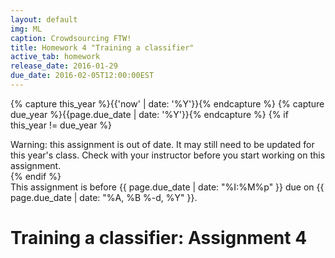 ```yaml
---
layout: default
img: ML
caption: Crowdsourcing FTW!
title: Homework 4 "Training a classifier"
active_tab: homework
release_date: 2016-01-29
due_date: 2016-02-05T12:00:00EST
---
```


<!-- Check whether the assignment is up to date -->
{% capture this_year %}{{'now' | date: '%Y'}}{% endcapture %}
{% capture due_year %}{{page.due_date | date: '%Y'}}{% endcapture %}
{% if this_year != due_year %} 
<div class="alert alert-danger">
Warning: this assignment is out of date.  It may still need to be updated for this year's class.  Check with your instructor before you start working on this assignment.
</div>
{% endif %}
<!-- End of check whether the assignment is up to date -->


<div class="alert alert-info">
This assignment is before {{ page.due_date | date: "%I:%M%p" }}  due on {{ page.due_date | date: "%A, %B %-d, %Y" }}. 
</div>


Training a classifier<span class="text-muted">: Assignment 4</span> 
=============================================================
<!---
If you watch the news, you have probably noticed that gun-related killings have become a standard part of the newscast, alongside weather and sports.  A lot of reserachers and concerned people (see [here](http://www.gunviolencearchive.org/), [here](http://www.theguardian.com/news/datablog/2012/jul/22/gun-homicides-ownership-world-list), and [here](http://www.fatalencounters.org/)) are interested in collecting data on the details of these shootings, following the zeitgeist that big data begets solutions.  This problem of finding and curating gun violence data is a great fit for crowdsourcing. It is too much work for one person to do alone, and too hard for computers to do automatically. This semester, our weekly homework assignments will work to build a large database of gun violence incidents across the country. 

As a preview of what is to come, your next assignments will cover the following steps in order to build a database:

* Train a machine learning classifier to recognize whether or not an article describes gun violence
* Crawl the web and download articles from local newspapers, and use your classifier to pull on the gun-related ones
* Recruit crowd workers to read the articles and pull out structured information (e.g. location, age of shooter)
* Determine workers' trustworthiness, and filter out data from unreliable workers
* Analyze the data in your database to understand and visualize trends in gun violence in the US
* Analyze the articles in your database to understand and visualize trends in how gun violence is reported

To start, we will be training a machine learning classifier. This is because, before anything else, our database will need articles about gun violence. Getting these articles is easier said than done. We *could* grab a handful of articles manually, but in order to build a meaningful database, we want to be able to gather data from a lot of articles, too many to do by hand. This is a picture perfect use of machine learning. If we can start with a small number of examples of gun-related articles and of non-gun-related articles, we can train a model to predict for a million or more articles, with hopefully reasonable accuracy, which articles describe gun violence and which do not. Plus, even if it is just [dressed-up statistics](http://en.wikipedia.org/wiki/Data_science#Criticism), getting to use sexy names like "data science" and "machine learning" will make your mother proud.

We have already collected training data for you. Chris crawled a [NY Times blog about gun violence](http://nocera.blogs.nytimes.com/category/gun-report/) and gathered about 9,000 articles describing gun-related crimes. (Next week, you will get to build a crawler yourself!) We are pulling examples of non-gun-related articles from a [local news corpus](ihttp://www.cs.jhu.edu/~anni/papers/alnc_lrec14.pdf) from Johns Hopkins.  In total you will have about 70K articles (~7 non-gun articles for every 1 gun article) to train your classifier. 
	
<h3>A bit about machine learning</h3>

Ahhhh, machine learning. Is there any way to make your grandparents more afraid of you then to tell them you work in machine learning? Working on anything related to "artificial intelligence" has the positive side effect that people will assume your work might any moment break down the door of your office and level the entire city of Philadelphia, enslaving all the humans in its path. But, honestly, in its current state, the robot apocalyse is looking like it will be lead by sentient beings that are [slow-driving](http://www.theguardian.com/technology/2015/nov/13/google-self-driving-car-pulled-over-driving-too-slowly), [upsettingly racist](http://blogs.wsj.com/digits/2015/07/01/google-mistakenly-tags-black-people-as-gorillas-showing-limits-of-algorithms/), and with a [fairly uptight sense of humor](http://www.emnlp2015.org/proceedings/EMNLP/pdf/EMNLP284.pdf). (So maybe the grandparents need not be too worried...)

This assignment should be a gentle introduction to machine learning, so don't worry if you've never been exposed to ML before. At its core, machine learning is the field of computer science concerned with algorithms that adapt by analyzing data.  A very simple case of machine learning is linear regression (the well-known *y = mx + b* you learned in middle school), where the you try to choose your parameters (*m* and *b*) in order to fit your data (*y* and *x*).  

When you hear people talking about machine learning classification (what we will be doing in this assignment), you will probably here them talking in terms of **features** and **labels**. "Labels" are simply the thing you want to train the model to predict. So, in our case, we want to know whether or not an article is about gun violence, so we will have two possible labels: "Gun violence" and "Not gun violence". 

"Features" refer generally to all of the things about the data that the computer will be able to use to make its prediction. Computers cannot simply read an article to decide if it is about guns. We, the engineers, need to break down the article into numerical values (or "features") that it can understand. We can imagine a lot of features about an article, some of which might be good for determining if the article is about guns, and others which will not be very good. E.g. the *length of the article* might be one feature, but probably not very related to gun-violence-ness. Another feature might be *whether or not the article contains the word 'gun'*, which is more likely to be useful to the classifier. In this assignment, you will look more closely at some types of features that can be used to represent an article in a useful way for the computer, and some different algorithms for using these features to make predictions.

##To Do

Your task will be to build a classifier following our guidelines, and [respond to some questions about the process](https://docs.google.com/forms/d/1YOCm-XTw3-BFGD2tr6YwCcyxQpzd0uGcYAdxTu4iQ54/viewform?usp=send_form). After that, you are free to experiment. We have held out some secret data that we will use to test your classifiers. The student/s with the best performing classifier will be given $1,000,000! Or extra credit. Probably extra credit.

1. [Download the data](assignments/downloads/articles.gz) and unzip it with the Unix <code>gunzip</code> command. The data is in the format of one article per line. Each line has two values (tab separated): a label (0 for non-gun, 1 for gun), and the text of the article. 

2. [Download the code template](assignments/downloads/classifier_template.py) and look through the function stumps. These steps should seem familiar if you think back to Wednesday's lecture. Look especially closely at the functions flagged with "TODO." These are the ones you will edit.

	<h3>Rule Based Classifiers</h3>

3. The simplest way to build a classification algorithm is to use a rule based system. Look at the function rule_based_classifier(). This function doesn't bother itself with mathy mumbo jumbo, it just looks for keywords it thinks are indicative of gun-related articles. (Here, our features are single words.) If one of the keywords appears, it predicts "1" (or "gun-related") and otherwise it picks "0". Right now we use just one keyword, "gun". Try running the code with this command and see how well this very simple method works.
	
	<pre><code> python classifier_template.py articles </code></pre>

4. Now, experiment with adding a few more keywords. See how high you can make the accuracy using this method. Experiment with combinations of keywords as well. Feel free to get creative with your conditional statements! (E.g. maybe it makes sense only to predict "gun-related" if the article contains "shot" but not "basketball"?) You will answer a few questions about this in the questionnaire. 

	<h3>Decision Trees</h3>

5. Playing guess-and-check with "if 'shot' but not 'basketball' or `guns' but not 'roses' then predict 1...", it could take the rest of your life to build an efficient and accurate classifier. This isn't because the "if/else" method using keywords is inherently bad, it is actually quite good, but there are so many words to check, and every time you branch, the number of cases grows exponentially! Luckily, computers. Next, let's look at a more algorithmic approach to creating a classifier: Decision Trees. Decision Trees are a class of Machine Learning algorithms that use a tree-like structure to model certain decisions and map them to their corresponding outcomes. The image below is a very simple example of a decision tree classifier for predicting the weather. In short, a Decision Tree systematically looks at all the features you provide it, and determines whether or not to create a branching node based on this feature's value. E.g. in the DT below, the feature "Outlook" was chosen as the first node, and it has the possible values Sunny, Overcast and Rain. The tree is recursively built using this process until either 

* the classification at each of the leaf nodes is perfect, 
* we run out of features,
* the tree is getting enormous and we decide to stop. 

If you are interested in learning more about Decision Trees, read [this chapter](http://www.cs.princeton.edu/courses/archive/spr07/cos424/papers/mitchell-dectrees.pdf) and look into the courses [CIS 419/519](http://www.cis.upenn.edu/~cis519/fall2015/) and [CIS 520](https://alliance.seas.upenn.edu/~cis520/wiki/).  We won't obsess over the math in this class, but suffice it to say, DTs are surprisingly good at classification tasks (much like this one!). 

<img src="assets/img/decision-tree.gif" style="width: 500px;"/>


6. The rule based classifier you created using conditional statements in the function <code> rule_based_classifier()</code> was essentially a Decision Tree. Draw the Rule Based Decision Tree you came up with in part 3 using your favourite diagram-making tool. (I like [draw.io](https://www.draw.io/))

6. Let's now create an actual decision tree. You will need the [Graphviz](http://www.graphviz.org/) library installed for this to work as well as the most up to date version of the [Scikit-Learn Machine Learning package](http://scikit-learn.org/stable/). To make sure they're installed and upto date, run the following two commands:

	<pre><code> pip install graphviz
	pip install -U scikit-learn </code></pre>

7. Uncomment the 3 lines in the Decision Tree section and run the script. The code takes a couple seconds to run. The Decision Tree diagram generated is shown below.

	<img src="assets/img/decision-tree.png" style="width: 350px;"/>

	This dummy tree (sometimes called a "decision stump") classifies every article using only one feature: the word "gun". Each box contains a couple values: 

	* **gun <= 0.5** -- This tells us the feature ("gun"). The left brach corresponse to the value of "gun" being less than 0.5 and the right corresponse to the value being more than 0.5. Because our data is binary, this is exactly the same as "gun" being 0 or 1. 
	* **gini** -- This is the [Gini Coefficient](https://en.wikipedia.org/wiki/Gini_coefficient), a statistical measure of uncertainty. A lower Gini index corresponds to a more uniform dataset, and the more certain we are that our prediction at this point will be correct.
	* **samples** -- This is the total number of instances falling under this classification of the tree. As we're looking at the root node, "Samples" equals the entire dataset of 57,333 entities. 
	* **value** -- This shows us the classification split i.e. at the root node we have 50,129 non Gun Violence related articles and 7204 Gun violence related articles. 
	* **class** -- this is the dominant classification at this stage. In other words, this is the label the Decision Tree would assign to our instance if the decision process terminated at the given node. This detail is unimportant for internal nodes but crucial for leaf nodes, which assign the final classification.
	

8. Now look at <code>get_dtree_features()</code> and add the features you used in your Rule Based Classifier from part 2. Re-run the script and look at the generated Decision Tree. Compare it to the Decision Tree you drew. What are the similarities and differences? Did your accuracy improve? You will later note these observations in the questionnaire.

9. Decision Trees are a very powerful classification tool but are prone to [overfitting](https://en.wikipedia.org/wiki/Overfitting). Play around with the code and add more keywords. You'll find your accuracy begins to decline after a certain point. One way to avoid this is limiting the height of the tree. This can be done using the <code>max_depth</code> attribute. Replace the <code>None</code> with an integer value (try a couple different values). 

	<pre><code>  clf = DecisionTreeClassifier(max_depth=None)</code></pre>

	Change both the keywords and the tree height and see how accurate you can make your classifier. You will submit the tree diagram output of your most accurate Decision Tree.

	<div class="panel panel-danger">
	<div class="panel-heading" markdown="1">
	<i>Extra Credit</i>
	</div>
	<div class="panel-body">

		Take your optimized Decision Tree and reverse engineer it to create a Rule Based Classifier. Complete the function <code>extra_credit_classifier()</code> to do this. How does the accuracy of this classifier relate with that of your optimized Decision Tree? 

	</div>
	</div>
	<h3>Statistical Models</h3>
8. You can get surprisingly far using just a few keywords. But why stop there? Why not use ALL THE KEYWORDS!? That is precisely what statistical models are for! 

	For the statistical model, your code will really just need to do one thing. That is, you need to build two side-by-side data structures: a *feature matrix* and a *label vector*. Your feature matrix will represent one article on each row, and each column will correspond to some "feature" you can observe about that article. The label vector will give the correct labels of each article, so that the nth element of the vector is 1 if the nth row of the matrix corresponse to a gun-related article.
	
	Look at the function get_features(). The template builds a stupid classifier whose feature matrix contains only one feature, which has the same value for every article. Try running it as follows and see that you get the below output. Here, the classifier is trying to make predictions, but has absolutely no information to work with. As a result, it just guesses based on the [prior probability](http://en.wikipedia.org/wiki/Prior_probability). I.e. this accuracy is the result of the classifier chosing the label "0" (or "non-gun-related") for every article.

	<pre><code> $ python classifier.py articles.txt 
	Fold 0 : 0.87449
	Fold 1 : 0.87624
	Fold 2 : 0.87687
	Fold 3 : 0.87456
	Fold 4 : 0.87526
	Test Average : 0.87548 </code></pre>

	Using your well-honed word-counting skills from bootcamp, try rewriting get_features() so that, for each article, the features are simply all of the words which are in that article. E.g. for the sentence "That guy shot that other guy," you will want a feature dictionary that looks like

	<pre><code> {'That' : 1, 'guy' : 2, 'shot' : 1, 'that' : 1, 'other' : 1}</code></pre>
	
	This is what is referred to in NLP as a "unigram features." 

	Try it and then record your experience in the [questionnaire](https://docs.google.com/forms/d/1YOCm-XTw3-BFGD2tr6YwCcyxQpzd0uGcYAdxTu4iQ54/viewform?usp=send_form). For your classifier analysis, you need to look at feature weights that have been learned, and will need to see the predictions the classifier makes for individual articles. Look at the [functions available to you](http://scikit-learn.org/stable/modules/generated/sklearn.linear_model.LogisticRegression.html) through the LogisiticRegression classifier to get you started. 

And with that- Good luck! Start early and have fun! If robots are going to run the world, they need to first know the difference between articles about gun violence and articles about the weather. So go! Make it happen! 

Don't forget to answer all of the questions in the [questionnaire](https://docs.google.com/forms/d/1YOCm-XTw3-BFGD2tr6YwCcyxQpzd0uGcYAdxTu4iQ54/viewform?usp=send_form) when you are done, and to submit your final classifier code, a picture of the tree you drew and the generated diagram of your optimal Decision Tree via turnin. You will need to put all of the files in one directory and submit the entire directory at once, like below. Please do **not** submit your articles.gz files! Only submit your code, and the two decision tree png files.

<pre><code> $ mkdir assignment4 # make a directory
 $ mv classifier.py rule-based-tree.png decision-tree.png assignment4 # move all of your files into that directory
 $ turnin -c nets213 -p gun-classifier -v assignment4/* # submit the whole directory
</code></pre>

Your code and questions are due <b>{{ page.due_date | date: "%A, %B %-d, %Y" }}</b>. You can work in pairs on this assignment.  You must declare the fact that you are working together when you turn in the questionnaire.  If you are working with a partner, only one of you needs to turn in the code, but you must specify who will be turning it in on the questionnaire. You cannot add or change partners after the code and questionnaire are submitted.


<div class="panel panel-info" id="faq">
<div class="panel-heading" markdown="1">
#### FAQ
</div>
<div class="panel-body" markdown="1">

* Why do I get an error message saying *sh: dot: command not found*? 
* You need to install [graphviz](http://graphviz.org/Download.php). 

* Why is my decision tree taking forever to train? 
* You may need to set a limit to its depth. Try changing *clf = DecisionTreeClassifier(max_depth=None)* to *clf = DecisionTreeClassifier(max_depth=3)*

* Where can I learn more about feature extraction?
* Check out [this tutorial on feature extraction in scikit learn](http://scikit-learn.org/stable/modules/feature_extraction.html).
</div>
</div>

<div class="panel panel-danger">
<div class="panel-heading" markdown="1">
#### Grading Rubric
</div>
<div class="panel-body" markdown="1">

This assignment is worth 5 points of your overall grade in the course.  The rubric for the assignment is given below.

* 1 points - Create a rule based classifier
* 1 points - Create a decision tree and a decision tree diagram
* 1 points - Implement a statistical unigram model
* 2 points - Answer the survey questions
* Extra credit (1 point) - Reverse engineer the optimal decision tree as a rule based classifier.

</div>
</div>

Related Projects
================


* [Gun Violence Archive](http://gunviolencearchive.org)
* [Mass Shooting Tracker](http://shootingtracker.com/wiki/Main_Page)
* [Uniform Crime Reporting Statistics](http://www.ucrdatatool.gov/Search/Crime/State/StatebyState.cfm)
* [Police-shooting Database](http://regressing.deadspin.com/deadspin-police-shooting-database-update-were-still-go-1627414202) 
- [Gawker article](http://gawker.com/what-ive-learned-from-two-years-collecting-data-on-poli-1625472836), [NPR story](http://www.npr.org/2014/08/21/342228794/ferguson-turns-lens-on-police-involved-killings-but-some-facts-are-few)
* [Fatal Encounters](http://www.fatalencounters.org)
* [Rates of gun homicides by country compiled by The Guardian](http://www.theguardian.com/news/datablog/2012/jul/22/gun-homicides-ownership-world-list)
* [USA TODAY research reveals flaws in mass-killing data](http://www.usatoday.com/story/news/nation/2013/12/03/fbi-mass-killing-data-inaccurate/3666953/)
* [Why The Ban On Gun Violence Research Is A Public Health Issue](http://www.huffingtonpost.com/entry/dickey-amendment-gun-violence-research-ban_us_56606201e4b072e9d1c4eaaa)

{% endcomment %}
--->
